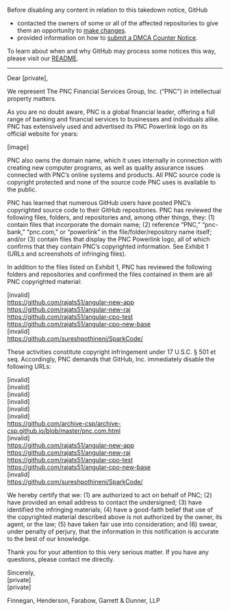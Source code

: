 Before disabling any content in relation to this takedown notice, GitHub
- contacted the owners of some or all of the affected repositories to give them an opportunity to [make changes](https://docs.github.com/en/github/site-policy/dmca-takedown-policy#a-how-does-this-actually-work).
- provided information on how to [submit a DMCA Counter Notice](https://docs.github.com/en/articles/guide-to-submitting-a-dmca-counter-notice).

To learn about when and why GitHub may process some notices this way, please visit our [README](https://github.com/github/dmca/blob/master/README.md#anatomy-of-a-takedown-notice).

---

Dear [private], 
 
We represent The PNC Financial Services Group, Inc. (“PNC”) in intellectual property matters. 
 
As you are no doubt aware, PNC is a global financial leader, offering a full range of banking and financial services to businesses and individuals alike. PNC has extensively used and advertised its PNC Powerlink logo on its official website for years:
 
[image]
 
PNC also owns the domain name, which it uses internally in connection with creating new computer programs, as well as quality assurance issues connected with PNC’s online systems and products. All PNC source code is copyright protected and none of the source code PNC uses is available to the public.
 
PNC has learned that numerous GitHub users have posted PNC’s copyrighted source code to their GitHub repositories. PNC has reviewed the following files, folders, and repositories and, among other things, they: (1) contain files that incorporate the domain name; (2) reference “PNC,” “pnc-bank,” “pnc.com,” or “powerlink” in the file/folder/repository name itself; and/or (3) contain files that display the PNC Powerlink logo, all of which confirms that they contain PNC’s copyrighted information. See Exhibit 1 (URLs and screenshots of infringing files).
 
In addition to the files listed on Exhibit 1, PNC has reviewed the following folders and repositories and confirmed the files contained in them are all PNC copyrighted material: 
 
[invalid]    
https://github.com/rajats51/angular-new-app  
https://github.com/rajats51/angular-new-raj  
https://github.com/rajats51/angular-cpo-test  
https://github.com/rajats51/angular-cpo-new-base  
[invalid]    
https://github.com/sureshpothineni/SparkCode/ 
 
These activities constitute copyright infringement under 17 U.S.C. § 501 et seq. Accordingly, PNC demands that GitHub, Inc. immediately disable the following URLs: 
 
[invalid]  
[invalid]  
[invalid]  
[invalid]  
[invalid]  
[invalid]  
https://github.com/archive-csp/archive-csp.github.io/blob/master/pnc.com.html  
[invalid]  
https://github.com/rajats51/angular-new-app  
https://github.com/rajats51/angular-new-raj  
https://github.com/rajats51/angular-cpo-test  
https://github.com/rajats51/angular-cpo-new-base  
[invalid]    
https://github.com/sureshpothineni/SparkCode/  
 
We hereby certify that we: (1) are authorized to act on behalf of PNC; (2) have provided an email address to contact the undersigned; (3) have identified the infringing materials; (4) have a good-faith belief that use of the copyrighted material described above is not authorized by the owner, its agent, or the law; (5) have taken fair use into consideration; and (6) swear, under penalty of perjury, that the information in this notification is accurate to the best of our knowledge. 
 
Thank you for your attention to this very serious matter. If you have any questions, please contact me directly.
 
Sincerely,   
[private]  
[private]  
 
Finnegan, Henderson, Farabow, Garrett & Dunner, LLP
